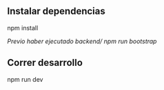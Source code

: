 ## Instalar dependencias
npm install

*Previo haber ejecutado backend/ npm run bootstrap*

## Correr desarrollo
npm run dev